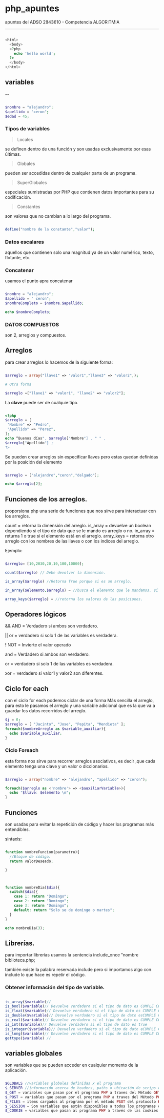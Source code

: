 # php_apuntes
apuntes del ADSO 2843610 - Competencia ALGORITMIA

---

```PHP

<html>
  <body>
  <?php
    echo 'hello world';
  ?>
  </body>
</html>

```

## variables

--

```PHP

$nombre = "alejandro";
$apellido = "ceron";
$edad = 45;

```

### Tipos de variables

> Locales

se definen dentro de una función y son usadas exclusivamente por esas últimas.

> Globales

pueden ser accedidas dentro de cualquier parte de un programa.

> SuperGlobales

especiales sumistradas por PHP que contienen datos importantes para su codificación.

> Constantes

son valores que no cambian a lo largo del programa.

```PHP

define("nombre de la constante","valor");

```

### Datos escalares

aquellos que contienen solo una magnitud ya de un valor numérico, texto, flotante, etc.

### Concatenar

usamos el punto apra concatenar

```PHP

$nombre = "alejandro";
$apellido = " ceron";
$nombreCompleto = $nombre.$apellido;

echo $nombreCompleto;

```

### DATOS COMPUESTOS

son 2, arreglos y compuestos.

## Arreglos

para crear arreglos lo hacemos de la siguiente forma:

```PHP

$arreglo = array("llave1" => "valor1","llave3" => "valor2",);

# Otra forma

$arreglo =["llave1" => "valor1", "llave2" => "valor2"];

```

La **clave** puede ser de cualquie tipo.

```PHP

<?php
$arreglo = [
 "Nombre" => "Pedro",
 "Apellido" => "Perez",
];
echo “Buenos días". $arreglo["Nombre"] . " " .
$arreglo["Apellido"] ;
?>

```

Se pueden crear arreglos sin especificar llaves pero estas quedan definidas por la posición del elemento

```PHP

$arreglo = ["alejandro","ceron","delgado"];

echo $arreglo[2];

```

## Funciones de los arreglos.

proporsiona php una serie de funciones que nos sirve para interactuar con los arreglos.

count = retorna la dimensión del arreglo.
is_array = devuelve un boolean dependiendo si el tipo de dato que se le mando es arreglo o no.
in_array = returna 1 o true si el elemento está en el arreglo.
array_keys = retorna otro arreglo con los nombres de las llaves o con los indices del arreglo.

Ejemplo:

```PHP

$arreglo= [10,2030,20,10,100,10000];

count($arreglo) // Debe devolver la dimensión.

is_array($arreglo) //Retorna True porque si es un arreglo.

in_array($elemento,$arreglo) = //busca el elemento que le mandamos, si lo encuentra retorna ese dato, sino, retorna un 1

array_keys($arreglo) = //retorna los valores de las posiciones.

```

## Operadores lógicos

&& AND = Verdadero si ambos son verdadero.

|| or = verdadero si solo 1 de las variables es verdadera.

! NOT = Invierte el valor operado

and = Verdadero si ambos son verdadero.

or = verdadero si solo 1 de las variables es verdadera.

xor = verdadero si valor1 y valor2 son diferentes.

## Ciclo for each

con el ciclo for each podemos ciclar de una forma Más sencilla el arreglo, para esto le pasamos el arreglo y una variable adicional que es la que va a guardar los datos recorridos del arreglo.

```PHP
$j = 0;
$arreglo = [ "Jacinto", "Jose", "Pepita", "Mendieta" ];
foreach($nombreArreglo as $variable_auxiliar){
  echo $variable_auxiliar;
}

```

### Ciclo Foreach

esta forma nos sirve para recorrer arreglos asociativos, es decir ,que cada elemento tenga una clave y un valor o diccionarios.

```PHP

$arreglo = array("nombre" => "alejandro", "apellido" => "ceron");

foreach($arreglo as <'nombre'> => <$auxiliarVariable>){
  echo "$llave: $elemento \n";
}

```

## Funciones

son usadas para evitar la repetición de código y hacer los programas más entendibles.

sintaxis:

```PHP

function nombreFuncion(parametro){
  //Bloque de código.
  return valorDeseado;

}



```

```PHP

function nombreDia($dia){
  switch($dia){
    case 1: return "Domingo";
    case 2: return "Domingo";
    case 3: return "Domingo";
    default: return "Solo se de domingo o martes";
  }
}

echo nombreDia(3);

```


## Librerías.

para importar librerías usamos la sentencia include_once "nombre biblioteca.php;

también existe la palabra reservada include pero si importamos algo con include lo que hace es repetir el código.

### Obtener información del tipo de variable.

```PHP

is_array($variable)//
is_bool($variable)// Devuelve verdadero si el tipo de dato es CUMPLE CON LA SENTENCIA
is_float($variable)// Devuelve verdadero si el tipo de dato es CUMPLE CON LA SENTENCIA
is_double($variable)// Devuelve verdadero si el tipo de dato esCUMPLE CON LA SENTENCIA
is_real($variable)// Devuelve verdadero si el tipo de dato es CUMPLE CON LA SENTENCIA
is_int($variable)// Devuelve verdadero si el tipo de dato es true
is_integer($variable)// Devuelve verdadero si el tipo de dato eCUMPLE CON LA SENTENCIAe
is_long($variable)// Devuelve verdadero si el tipo de dato es CUMPLE CON LA SENTENCIA
gettype($variable) //

```

## variables globales

son variables que se pueden acceder en cualquier momento de la aplicación.

```PHP

$GLOBALS //variables globales definidas x el programa
$_SERVER //información acerca de headers, paths o ubicación de scrips o programas PHP
$_GET = variables que pasan por el programa PHP a traves del Método GET del protocolo HTTP.
$_POST = variables que pasan por el programa PHP a traves del Método POST del protocolo HTTP.
$_FILES = items cargados al programa por el método PSOT del protocolo HTTP.
$_SESSION = Son variables que están disponibles a todos los programas que se ejecutan en una sesión dependiendo del usuario.
$_COOKIE = varialbes que pasan al programa PHP a través de las cookies del protocolo HTTP.

```